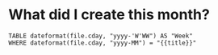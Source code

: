 # What did I create this month?
```dataview  
TABLE dateformat(file.cday, "yyyy-'W'WW") AS "Week"  
WHERE dateformat(file.cday, "yyyy-MM") = "{{title}}"  
```
